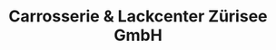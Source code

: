 ---
title: "Carrosserie & Lackcenter Zürisee GmbH"
url: /waedenswil/carrosserie-und-lackcenter-zuerisee-gmbh/
shop: Autowerkstatt
---